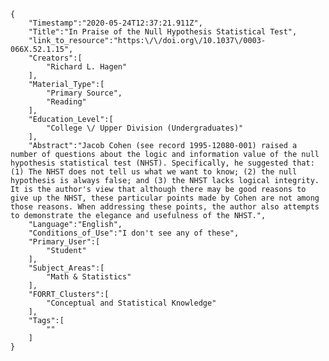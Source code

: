 
    {
        "Timestamp":"2020-05-24T12:37:21.911Z",
        "Title":"In Praise of the Null Hypothesis Statistical Test",
        "link_to_resource":"https:\/\/doi.org\/10.1037\/0003-066X.52.1.15",
        "Creators":[
            "Richard L. Hagen"
        ],
        "Material_Type":[
            "Primary Source",
            "Reading"
        ],
        "Education_Level":[
            "College \/ Upper Division (Undergraduates)"
        ],
        "Abstract":"Jacob Cohen (see record 1995-12080-001) raised a number of questions about the logic and information value of the null hypothesis statistical test (NHST). Specifically, he suggested that: (1) The NHST does not tell us what we want to know; (2) the null hypothesis is always false; and (3) the NHST lacks logical integrity. It is the author's view that although there may be good reasons to give up the NHST, these particular points made by Cohen are not among those reasons. When addressing these points, the author also attempts to demonstrate the elegance and usefulness of the NHST.",
        "Language":"English",
        "Conditions_of_Use":"I don't see any of these",
        "Primary_User":[
            "Student"
        ],
        "Subject_Areas":[
            "Math & Statistics"
        ],
        "FORRT_Clusters":[
            "Conceptual and Statistical Knowledge"
        ],
        "Tags":[
            ""
        ]
    }
